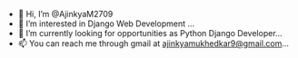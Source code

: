 - 👋 Hi, I’m @AjinkyaM2709
- 👀 I’m interested in Django Web Development ...
- 🌱 I’m currently looking for opportunities as Python Django Developer...
- 📫 You can reach me through gmail at ajinkyamukhedkar9@gmail.com...

<!---
AjinkyaM2709/AjinkyaM2709 is a ✨ special ✨ repository because its `README.md` (this file) appears on your GitHub profile.
You can click the Preview link to take a look at your changes.
--->
